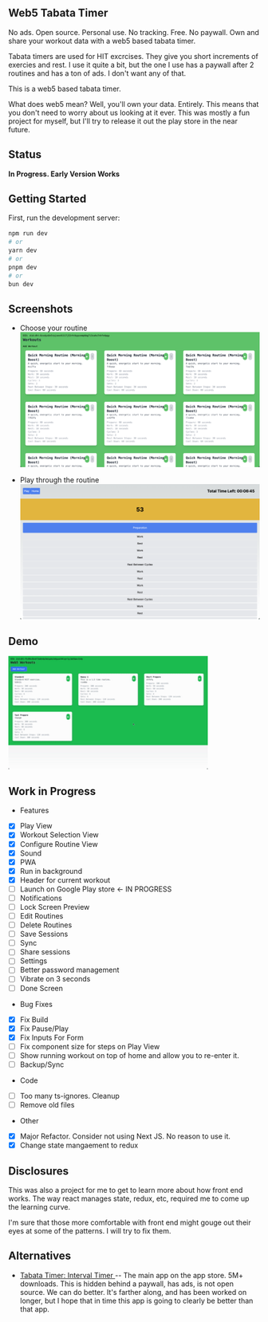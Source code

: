 ## Web5 Tabata Timer

No ads. Open source. Personal use. No tracking. Free. No paywall. Own and share your workout data with a web5 based tabata timer.

Tabata timers are used for HIT excrcises. They give you short increments of
exercies and rest. I use it quite a bit, but the one I use has a paywall after 2
routines and has a ton of ads. I don't want any of that. 

This is a web5 based tabata timer.

What does web5 mean? Well, you'll own your data. Entirely. This means that you
don't need to worry about us looking at it ever. This was mostly a fun project
for myself, but I'll try to release it out the play store in the near future.

## Status

**In Progress. Early Version Works**

## Getting Started

First, run the development server:

```bash
npm run dev
# or
yarn dev
# or
pnpm dev
# or
bun dev
```

## Screenshots

* Choose your routine
![./imgs/home.png](./docs/imgs/home.png)

* Play through the routine
![./docs/imgs/play.png](./docs/imgs/play.png)

## Demo

<div class="align-center">
 <img src="./docs/imgs/demo.gif" width=400px />
</div>

## Work in Progress

* Features

- [x] Play View
- [x] Workout Selection View
- [x] Configure Routine View
- [x] Sound
- [x] PWA
- [x] Run in background 
- [x] Header for current workout
- [ ] Launch on Google Play store <- IN PROGRESS
- [ ] Notifications
- [ ] Lock Screen Preview
- [ ] Edit Routines
- [ ] Delete Routines
- [ ] Save Sessions
- [ ] Sync 
- [ ] Share sessions
- [ ] Settings
- [ ] Better password management
- [ ] Vibrate on 3 seconds
- [ ] Done Screen

* Bug Fixes

- [x] Fix Build 
- [x] Fix Pause/Play
- [x] Fix Inputs For Form
- [ ] Fix component size for steps on Play View
- [ ] Show running workout on top of home and allow you to re-enter it. 
- [ ] Backup/Sync

* Code

- [ ] Too many ts-ignores. Cleanup
- [ ] Remove old files

* Other

- [x] Major Refactor. Consider not using Next JS. No reason to use it.
- [x] Change state mangaement to redux

## Disclosures

This was also a project for me to get to learn more about how front end works. The way react manages state, redux, etc, required me to come up the learning curve. 

I'm sure that those more comfortable with front end might gouge out their eyes at some of the patterns. I will try to fix them.

## Alternatives

- [Tabata Timer: Interval Timer ](https://play.google.com/store/apps/details?id=com.evgeniysharafan.tabatatimer&hl=en&gl=US&google_abuse=GOOGLE_ABUSE_EXEMPTION%3DID%3Db350816d64fae8f3:TM%3D1714433385:C%3D%3E:IP%3D49.37.163.25-:S%3DnDI4qYnhbHEdeM3q0kSbaw%3B+path%3D/%3B+domain%3Dgoogle.com%3B+expires%3DTue,+30-Apr-2024+02:29:45+GMT) -- The main app on the app store. 5M+ downloads. This is hidden behind a paywall, has ads, is not open source. We can do better. It's farther along, and has been worked on longer, but I hope that in time this app is going to clearly be better than that app. 
